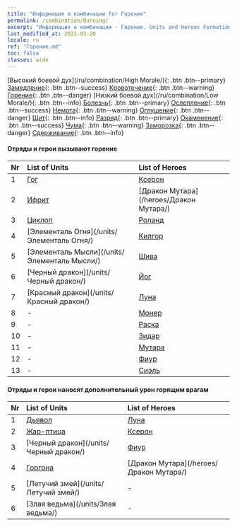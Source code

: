 ```yaml
---
title: "Информация о комбинации for Горение"
permalink: /combination/Burning/
excerpt: "Информация о комбинации - Горение. Units and Heroes Formation."
last_modified_at: 2021-03-20
locale: ru
ref: "Горение.md"
toc: false
classes: wide
---
```


  [Высокий боевой дух](/ru/combination/High Morale/){: .btn .btn--primary} [Замедление](/ru/combination/Slow/){: .btn .btn--success} [Кровотечение](/ru/combination/Bleeding/){: .btn .btn--warning} [Горение](/ru/combination/Burning/){: .btn .btn--danger} [Низкий боевой дух](/ru/combination/Low Morale/){: .btn .btn--info} [Болезнь](/ru/combination/Disease/){: .btn .btn--primary} [Ослепление](/ru/combination/Blind/){: .btn .btn--success} [Немота](/ru/combination/Silence/){: .btn .btn--warning} [Оглушение](/ru/combination/Stun/){: .btn .btn--danger} [Щит](/ru/combination/Shield/){: .btn .btn--info} [Разряд](/ru/combination/Static/){: .btn .btn--primary} [Окаменение](/ru/combination/Petrify/){: .btn .btn--success} [Чума](/ru/combination/Plague/){: .btn .btn--warning} [Заморозка](/ru/combination/Freeze/){: .btn .btn--danger} [Сдерживание](/ru/combination/Deterrence/){: .btn .btn--info} 


#### Отряды и герои вызывают горение

  | Nr |  List of Units  | List of Heroes | 
  |:---|:----------------|:---------------| 
  | 1 | [Гог](/units/Гог/) | [Ксерон](/heroes/Ксерон/) |
  | 2 | [Ифрит](/units/Ифрит/) | [Дракон Мутара](/heroes/Дракон Мутара/) |
  | 3 | [Циклоп](/units/Циклоп/) | [Роланд](/heroes/Роланд/) |
  | 4 | [Элементаль Огня](/units/Элементаль Огня/) | [Килгор](/heroes/Килгор/) |
  | 5 | [Элементаль Мысли](/units/Элементаль Мысли/) | [Шива](/heroes/Шива/) |
  | 6 | [Черный дракон](/units/Черный дракон/) | [Йог](/heroes/Йог/) |
  | 7 | [Красный дракон](/units/Красный дракон/) | [Луна](/heroes/Луна/) |
  | 8 | - | [Монер](/heroes/Монер/) |
  | 9 | - | [Раска](/heroes/Раска/) |
  | 10 | - | [Зидар](/heroes/Зидар/) |
  | 11 | - | [Мутара](/heroes/Мутара/) |
  | 12 | - | [Фиур](/heroes/Фиур/) |
  | 13 | - | [Сиэль](/heroes/Сиэль/) |


#### Отряды и герои наносят дополнительный урон горящим врагам

  | Nr |  List of Units  | List of Heroes | 
  |:---|:----------------|:---------------| 
  | 1 | [Дьявол](/units/Дьявол/) | [Луна](/heroes/Луна/) |
  | 2 | [Жар-птица](/units/Жар-птица/) | [Ксерон](/heroes/Ксерон/) |
  | 3 | [Черный дракон](/units/Черный дракон/) | [Фиур](/heroes/Фиур/) |
  | 4 | [Горгона](/units/Горгона/) | [Дракон Мутара](/heroes/Дракон Мутара/) |
  | 5 | [Летучий змей](/units/Летучий змей/) | - |
  | 6 | [Злая ведьма](/units/Злая ведьма/) | - |
